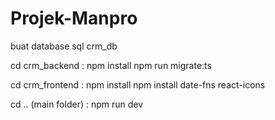 # Projek-Manpro


buat database sql crm_db


cd crm_backend : 
npm install
npm run migrate:ts


cd crm_frontend : 
npm install
npm install date-fns react-icons


cd .. (main folder) : 
npm run dev




